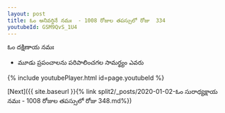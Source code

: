 ```yaml
---
layout: post
title: ఓం అనివర్తినే నమః  - 1008 రోజుల తపస్సులో రోజు  334
youtubeId: GSM9QvS_1U4
---
```

 
 
 ఓం దక్షిణాయ నమః  
 
 -  మూడు ప్రపంచాలను పరిపాలించగల సామర్థ్యం ఎవరు 
 
  
 
  
 
 
 
 
 
 


{% include youtubePlayer.html id=page.youtubeId %}
 
[Next]({{ site.baseurl }}{% link  split2/_posts/2020-01-02-ఓం సురాధ్యక్షాయ నమః   - 1008 రోజుల తపస్సులో రోజు  348.md%})
 
